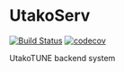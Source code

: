 # UtakoServ
[![Build Status](https://travis-ci.org/UtakoTuneProj/UtakoServ.svg?branch=develop)](https://travis-ci.org/UtakoTuneProj/UtakoServ)
[![codecov](https://codecov.io/gh/UtakoTuneProj/UtakoServ/branch/develop/graph/badge.svg)](https://codecov.io/gh/UtakoTuneProj/UtakoServ)

UtakoTUNE backend system
